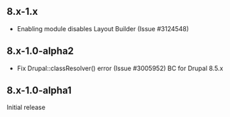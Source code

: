 ## 8.x-1.x
 * Enabling module disables Layout Builder (Issue #3124548)

## 8.x-1.0-alpha2
 * Fix Drupal::classResolver() error (Issue #3005952)
   BC for Drupal 8.5.x

## 8.x-1.0-alpha1
Initial release
